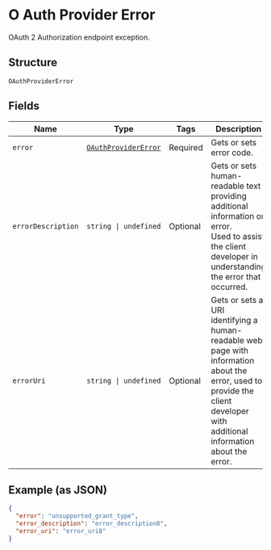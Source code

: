 
# O Auth Provider Error

OAuth 2 Authorization endpoint exception.

## Structure

`OAuthProviderError`

## Fields

| Name | Type | Tags | Description |
|  --- | --- | --- | --- |
| `error` | [`OAuthProviderError`](../../doc/models/o-auth-provider-error-1.md) | Required | Gets or sets error code. |
| `errorDescription` | `string \| undefined` | Optional | Gets or sets human-readable text providing additional information on error.<br>Used to assist the client developer in understanding the error that occurred. |
| `errorUri` | `string \| undefined` | Optional | Gets or sets a URI identifying a human-readable web page with information about the error, used to provide the client developer with additional information about the error. |

## Example (as JSON)

```json
{
  "error": "unsupported_grant_type",
  "error_description": "error_description8",
  "error_uri": "error_uri8"
}
```

